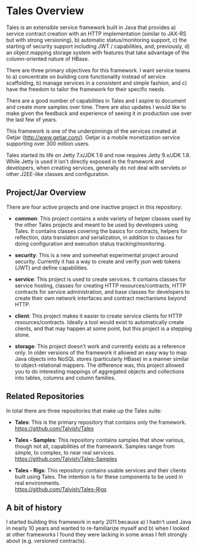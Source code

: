 ﻿Tales Overview
==============

Tales is an extensible service framework built in Java that provides a) service contract creation with an HTTP implementation (similar to JAX-RS but with strong versioning), b) automatic status/monitoring support, c) the starting of security support including JWT / capabilities, and, previously, d) an object mapping storage system with features that take advantage of the column-oriented nature of HBase.

There are three primary objectives for this framework. I want service teams to a) concentrate on building core functionality instead of service scaffolding, b) manage services in a consistent and simple fashion, and c) have the freedom to tailor the framework for their specific needs.

There are a good number of capabilities in Tales and I aspire to document and create more samples over time. There are also updates I would like to make given the feedback and experience of seeing it in production use over the last few of years. 

This framework is one of the underpinnings of the services created at Getjar (http://www.getjar.com/). Getjar is a mobile monetization service supporting over 300 million users.

Tales started its life on Jetty 7.x/JDK 1.6 and now requires Jetty 9.x/JDK 1.8. While Jetty is used it isn't directly exposed in the framework and developers, when creating services, generally do not deal with servlets or other J2EE-like classes and configuration.

Project/Jar Overview
--------------------
There are four active projects and one inactive project in this repository:

* <b>common</b>: This project contains a wide variety of helper classes used by the other Tales projects and meant to be used by developers using Tales. It contains classes covering the basics for contracts, helpers for reflection, data translation and serialization, in addition to classes for doing configuration and execution status tracking/monitoring.

* <b>security</b>: This is a new and somewhat experimental project around security. Currently it has a way to create and verify json web tokens (JWT) and define capabilities.

* <b>service</b>: This project is used to create services. It contains classes for service hosting, classes for creating HTTP resources/contracts, HTTP contracts for service administration, and base classes for developers to create their own network interfaces and contract mechanisms beyond HTTP.

* <b>client</b>: This project makes it easier to create service clients for HTTP resources/contracts. Ideally a tool would exist to automatically create clients, and that may happen at some point, but this project is a stepping stone. 

* <b>storage</b>: This project doesn't work and currently exists as a reference only. In older versions of the framework it allowed an easy way to map Java objects into NoSQL stores (particularly HBase) in a manner similar to object-relational mappers. The difference was, this project allowed you to do interesting mappings of aggregated objects and collections into tables, columns and column families.

Related Repositories
--------------------

In total there are three repositories that make up the Tales suite:

* <b>Tales</b>: This is the primary repository that contains only the framework.<br>
https://github.com/Talvish/Tales

* <b>Tales - Samples</b>: This repository contains samples that show various, though not all, capabilities of the framework. Samples range from simple, to complex, to near real services. <br>
https://github.com/Talvish/Tales-Samples

* <b>Tales - Rigs</b>: This repository contains usable services and their clients built using Tales. The intention is for these components to be used in real environments.<br>
https://github.com/Talvish/Tales-Rigs

A bit of history
----------------

I started building this framework in early 2011 because a) I hadn’t used Java in nearly 10 years and wanted to re-familiarize myself and b) when I looked at other frameworks I found they were lacking in some areas I felt strongly about (e.g. versioned contracts). 
